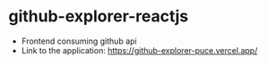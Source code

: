 # github-explorer-reactjs
- Frontend consuming github api
- Link to the application: https://github-explorer-puce.vercel.app/
